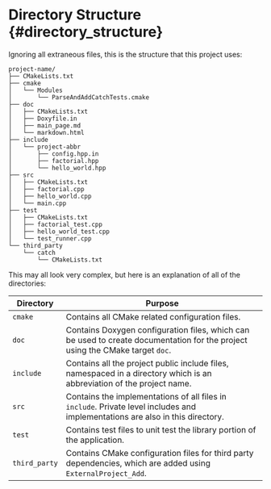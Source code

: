 # Directory Structure {#directory_structure}

Ignoring all extraneous files, this is the structure that this project uses: 

    project-name/
    ├── CMakeLists.txt
    ├── cmake
    │   └── Modules
    │       └── ParseAndAddCatchTests.cmake
    ├── doc
    │   ├── CMakeLists.txt
    │   ├── Doxyfile.in
    │   ├── main_page.md
    │   └── markdown.html
    ├── include
    │   └── project-abbr
    │       ├── config.hpp.in
    │       ├── factorial.hpp
    │       └── hello_world.hpp
    ├── src
    │   ├── CMakeLists.txt
    │   ├── factorial.cpp
    │   ├── hello_world.cpp
    │   └── main.cpp
    ├── test
    │   ├── CMakeLists.txt
    │   ├── factorial_test.cpp
    │   ├── hello_world_test.cpp
    │   └── test_runner.cpp
    └── third_party
        └── catch
            └── CMakeLists.txt

This may all look very complex, but here is an explanation of all of the directories:

| Directory     | Purpose                                                                                                                        |
|---------------|--------------------------------------------------------------------------------------------------------------------------------|
| `cmake`       | Contains all CMake related configuration files.                                                                                |
| `doc`         | Contains Doxygen configuration files, which can be used to create documentation for the project using the CMake target `doc`.  |
| `include`     | Contains all the project public include files, namespaced in a directory which is an abbreviation of the project name.         |
| `src`         | Contains the implementations of all files in `include`. Private level includes and implementations are also in this directory. |
| `test`        | Contains test files to unit test the library portion of the application.                                                       |
| `third_party` | Contains CMake configuration files for third party dependencies, which are added using `ExternalProject_Add`.                  |
